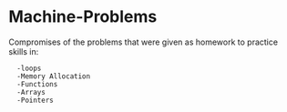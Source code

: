 # Machine-Problems

Compromises of the problems that were given as homework to practice skills in: 

      -loops
      -Memory Allocation
      -Functions
      -Arrays
      -Pointers

 
